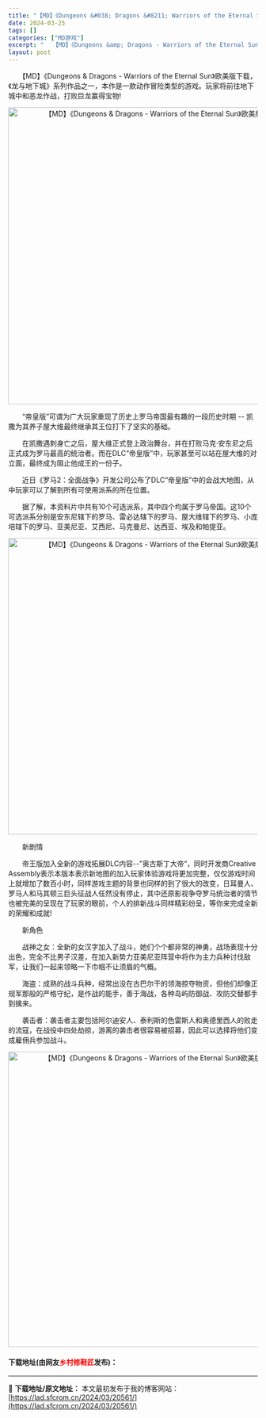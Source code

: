 ```yaml
---
title: "【MD】《Dungeons &#038; Dragons &#8211; Warriors of the Eternal Sun》欧美版下载"
date: 2024-03-25
tags: []
categories: ["MD游戏"]
excerpt: "　　【MD】《Dungeons &amp; Dragons - Warriors of the Eternal Sun》欧美版下载，《龙与地下城》系列作品之一，本作是一款动作冒险类型的游戏。玩家将前往地下城中和恶龙作战，打败巨龙赢得宝物! 　　&ldquo;帝皇版&rdquo;可谓为广大玩家重现了历&hellip;"
layout: post
---
```


 <p>　　【MD】《Dungeons &amp; Dragons - Warriors of the Eternal Sun》欧美版下载，《龙与地下城》系列作品之一，本作是一款动作冒险类型的游戏。玩家将前往地下城中和恶龙作战，打败巨龙赢得宝物!</p> <p align="center"><img align="" border="0" src="https://lad.sfcrom.cn/wp-content/uploads/2024/03/20240325_6601091f26d3b.png" width="599" alt="【MD】《Dungeons &amp; Dragons - Warriors of the Eternal Sun》欧美版下载" /></p> <p>　　&ldquo;帝皇版&rdquo;可谓为广大玩家重现了历史上罗马帝国最有趣的一段历史时期 -- 凯撒为其养子屋大维最终继承其王位打下了坚实的基础。</p> <p>　　在凯撒遇刺身亡之后，屋大维正式登上政治舞台，并在打败马克&middot;安东尼之后正式成为罗马最高的统治者。而在DLC&ldquo;帝皇版&rdquo;中，玩家甚至可以站在屋大维的对立面，最终成为阻止他成王的一份子。</p> <p>　　近日《罗马2：全面战争》开发公司公布了DLC&ldquo;帝皇版&rdquo;中的会战大地图，从中玩家可以了解到所有可使用派系的所在位置。</p> <p>　　据了解，本资料片中共有10个可选派系，其中四个均属于罗马帝国。这10个可选派系分别是安东尼辖下的罗马、雷必达辖下的罗马、屋大维辖下的罗马、小庞培辖下的罗马、亚美尼亚、艾西尼、马克曼尼、达西亚、埃及和帕提亚。</p> <p align="center"><img align="" border="0" src="https://lad.sfcrom.cn/wp-content/uploads/2024/03/20240325_6601091fe4bd9.png" width="598" alt="【MD】《Dungeons &amp; Dragons - Warriors of the Eternal Sun》欧美版下载" /></p> <p>　　新剧情</p> <p>　　帝王版加入全新的游戏拓展DLC内容--&rdquo;奥古斯丁大帝&ldquo;，同时开发商Creative Assembly表示本版本表示新地图的加入玩家体验游戏将更加完整，仅仅游戏时间上就增加了数百小时，同样游戏主题的背景也同样的到了很大的改变，日耳曼人、罗马人和马其顿三巨头征战人任然没有停止，其中还原影视争夺罗马统治者的情节也被完美的呈现在了玩家的眼前，个人的排新战斗同样精彩纷呈，等你来完成全新的荣耀和成就!</p> <p>　　新角色</p> <p>　　战神之女：全新的女汉字加入了战斗，她们个个都非常的神勇，战场表现十分出色，完全不比男子汉差，在加入新势力亚美尼亚阵营中将作为主力兵种讨伐敌军，让我们一起来领略一下巾帼不让须眉的气概。</p> <p>　　海盗：成熟的战斗兵种，经常出没在古巴尔干的领海掠夺物资，但他们却像正规军那般的严格守纪，是作战的能手，善于海战，各种岛屿防御战、攻防交替都手到擒来。</p> <p>　　袭击者：袭击者主要包括阿尔迪安人、泰利斯的色雷斯人和奥德里西人的败走的流寇，在战役中四处劫掠，游离的袭击者很容易被招募，因此可以选择将他们变成雇佣兵参加战斗。</p> <p align="center"><img align="" border="0" src="https://lad.sfcrom.cn/wp-content/uploads/2024/03/20240325_660109208def5.png" width="596" alt="【MD】《Dungeons &amp; Dragons - Warriors of the Eternal Sun》欧美版下载" /></p> <p><h4>下载地址(由网友<font color="red">乡村修鞋匠</font>发布)：</h4></p> 

---
📖 **下载地址/原文地址：** 本文最初发布于我的博客网站：[https://lad.sfcrom.cn/2024/03/20561/](https://lad.sfcrom.cn/2024/03/20561/)
